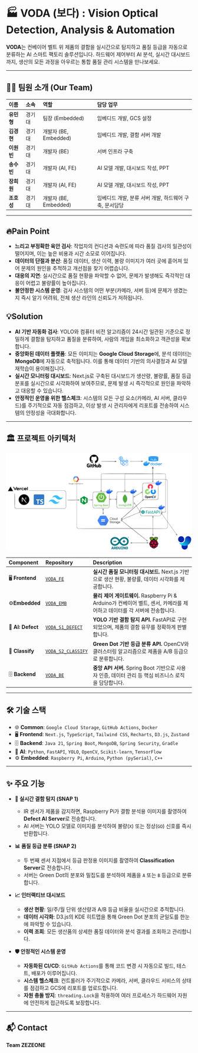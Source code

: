 # 🏭 VODA (보다) : Vision Optical Detection, Analysis & Automation

**VODA**는 컨베이어 벨트 위 제품의 결함을 실시간으로 탐지하고 품질 등급을 자동으로 분류하는 AI 스마트 팩토리 솔루션입니다.
하드웨어 제어부터 AI 분석, 실시간 대시보드까지, 생산의 모든 과정을 아우르는 통합 품질 관리 시스템을 만나보세요.

---

## 👨‍💻 팀원 소개 (Our Team)

| 이름 | 소속 | 역할 | 담당 업무 |
| :--- | :--- | :--- | :--- |
| **유민형** | 경기대 | 팀장 (Embedded) | 임베디드 개발, GCS 설정 |
| **김경현** | 경기대 | 개발자 (BE, Embedded) | 임베디드 개발, 결함 서버 개발 |
| **이원빈** | 경기대 | 개발자 (BE) | 서버 인프라 구축 |
| **송수빈** | 경기대 | 개발자 (AI, FE) | AI 모델 개발, 대시보드 작성, PPT |
| **장희원** | 경기대 | 개발자 (AI, FE) | AI 모델 개발, 대시보드 작성, PPT |
| **조호성** | 경기대 | 개발자 (BE, Embedded) | 임베디드 개발, 분류 서버 개발, 하드웨어 구축, 문서담당 |

---

## 🔥Pain Point

-   **느리고 부정확한 육안 검사**: 작업자의 컨디션과 숙련도에 따라 품질 검사의 일관성이 떨어지며, 이는 높은 비용과 시간 소모로 이어집니다.
-   **데이터의 단절과 분산**: 품질 데이터, 생산 이력, 불량 이미지가 여러 곳에 흩어져 있어 문제의 원인을 추적하고 개선점을 찾기 어렵습니다.
-   **대응의 지연**: 실시간으로 품질 현황을 파악할 수 없어, 문제가 발생해도 즉각적인 대응이 어렵고 불량률이 높아집니다.
-   **불안정한 시스템 운영**: 검사 시스템의 어떤 부분(카메라, 서버 등)에 문제가 생겼는지 즉시 알기 어려워, 전체 생산 라인의 신뢰도가 저하됩니다.

## 💡Solution

-   **AI 기반 자동화 검사**: YOLO와 컴퓨터 비전 알고리즘이 24시간 일관된 기준으로 정밀하게 결함을 탐지하고 품질을 분류하여, 사람의 개입을 최소화하고 객관성을 확보합니다.
-   **중앙화된 데이터 플랫폼**: 모든 이미지는 **Google Cloud Storage**에, 분석 데이터는 **MongoDB**에 자동으로 축적됩니다. 이를 통해 데이터 기반의 의사결정과 AI 모델 재학습이 용이해집니다.
-   **실시간 모니터링 대시보드**: Next.js로 구축된 대시보드가 생산량, 불량률, 품질 등급 분포를 실시간으로 시각화하여 보여주므로, 문제 발생 시 즉각적으로 원인을 파악하고 대응할 수 있습니다.
-   **안정적인 운영을 위한 헬스체크**: 시스템의 모든 구성 요소(카메라, AI 서버, 클라우드)를 주기적으로 자동 점검하고, 이상 발생 시 관리자에게 리포트를 전송하여 시스템의 안정성을 극대화합니다.

---

## 🏛️ 프로젝트 아키텍처

![System Architecture](../achitecture.png)

| Component | Repository | Description |
| :--- | :--- | :--- |
| 🖥️ **Frontend** | [`VODA_FE`](https://github.com/ZEZEONE-VODA/VODA_FE) | **실시간 품질 모니터링 대시보드.** Next.js 기반으로 생산 현황, 불량률, 데이터 시각화를 제공합니다. |
| ⚙️**Embedded** | [`VODA_EMB`](https://github.com/ZEZEONE-VODA/VODA_EMB) | **물리 제어 게이트웨이.** Raspberry Pi & Arduino가 컨베이어 벨트, 센서, 카메라를 제어하고 데이터를 각 서버에 전송합니다. |
| 🧠 **AI: Defect** | [`VODA_S1_DEFECT`](https://github.com/ZEZEONE-VODA/VODA_S1_DEFECT) | **YOLO 기반 결함 탐지 API.** FastAPI로 구현되었으며, 제품의 결함 유무를 정확하게 판별합니다. |
| 🔬 **Classify** | [`VODA_S2_CLASSIFY`](https://github.com/ZEZEONE-VODA/VODA_S2_CLASSIFY) | **Green Dot 기반 등급 분류 API.** OpenCV와 클러스터링 알고리즘으로 제품을 A/B 등급으로 분류합니다. |
| 🗄️ **Backend** | [`VODA_BE`](https://github.com/ZEZEONE-VODA/VODA_BE) | **중앙 API 서버.** Spring Boot 기반으로 사용자 인증, 데이터 관리 등 핵심 비즈니스 로직을 담당합니다. |

---

## 🛠️ 기술 스택

-   🌐 **Common**: `Google Cloud Storage`, `GitHub Actions`, `Docker`
-   🖥️ **Frontend**: `Next.js`, `TypeScript`, `Tailwind CSS`, `Recharts`, `D3.js`, `Zustand`
-   🗄️ **Backend**: `Java 21`, `Spring Boot`, `MongoDB`, `Spring Security`, `Gradle`
-   🧠 **AI**: `Python`, `FastAPI`, `YOLO`, `OpenCV`, `Scikit-learn`, `TensorFlow`
-   ⚙️ **Embedded**: `Raspberry Pi`, `Arduino`, `Python (pySerial)`, `C++`

---

## ✨ 주요 기능

-   **📸 실시간 결함 탐지 (SNAP 1)**
    -   IR 센서가 제품을 감지하면, Raspberry Pi가 결함 분석용 이미지를 촬영하여 **Defect AI Server**로 전송합니다.
    -   AI 서버는 YOLO 모델로 이미지를 분석하여 불량(`X`) 또는 정상(`GO`) 신호를 즉시 반환합니다.

-   **📊 품질 등급 분류 (SNAP 2)**
    -   두 번째 센서 지점에서 등급 판정용 이미지를 촬영하여 **Classification Server**로 전송합니다.
    -   서버는 Green Dot의 분포와 밀집도를 분석하여 제품을 `A` 또는 `B` 등급으로 분류합니다.

-   **📈 인터랙티브 대시보드**
    -   **생산 현황**: 일/주/월 단위 생산량과 A/B 등급 비율을 실시간으로 추적합니다.
    -   **데이터 시각화**: D3.js의 KDE 히트맵을 통해 Green Dot 분포의 균일도를 한눈에 파악할 수 있습니다.
    -   **이력 조회**: 모든 생산품의 상세한 품질 데이터와 분석 결과를 조회하고 관리합니다.

-   **🛡️ 안정적인 시스템 운영**
    -   **자동화된 CI/CD**: `GitHub Actions`를 통해 코드 변경 시 자동으로 빌드, 테스트, 배포가 이루어집니다.
    -   **시스템 헬스체크**: 컨트롤러가 주기적으로 카메라, 서버, 클라우드 서비스의 상태를 점검하고 GCS에 리포트를 업로드합니다.
    -   **자원 충돌 방지**: `threading.Lock`을 적용하여 여러 프로세스가 하드웨어 자원에 안전하게 접근하도록 보장합니다.

---

## 📬 Contact

**Team ZEZEONE**
